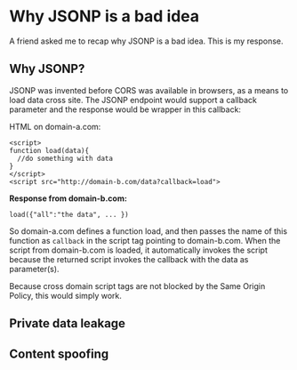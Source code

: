 # Why JSONP is a bad idea

A friend asked me to recap why JSONP is a bad idea. This is my response.

## Why JSONP?

JSONP was invented before CORS was available in browsers, as a means to load data cross site. The JSONP endpoint would
support a callback parameter and the response would be wrapper in this callback:

HTML on domain-a.com:
````
<script>
function load(data){
  //do something with data
}
</script>
<script src="http://domain-b.com/data?callback=load">
````
**Response from domain-b.com:**
````
load({"all":"the data", ... })
````
So domain-a.com defines a function load, and then passes the name of this function as `callback` in the script tag 
pointing to domain-b.com. When the script from domain-b.com is loaded, it automatically invokes the script because 
the returned script invokes the callback with the data as parameter(s).

Because cross domain script tags are not blocked by the Same Origin Policy, this would simply work.

## Private data leakage


## Content spoofing

